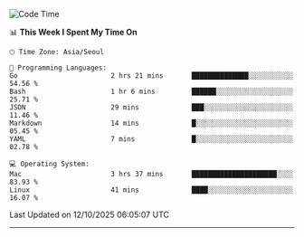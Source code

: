 <!---
[![JS's LinkedIn](https://img.shields.io/badge/LinkedIn-blue?style=for-the-badge&logo=linkedin)](https://www.linkedin.com/in/jaeseung-lee-5a2a32139/) 
[![JS's Notion](https://img.shields.io/badge/Notion-black?style=for-the-badge&logo=notion)](https://bit.ly/ljswiki1) <br><br>
-->
<!-- ![JS's GitHub stats](https://github-readme-stats-lemon-five.vercel.app/api?username=tkxkd0159&hide=contribs,prs,stars,issues&show_icons=true&theme=react&include_all_commits=true)   -->
<!-- ![Top Langs](https://github-readme-stats-lemon-five.vercel.app/api/top-langs/?username=tkxkd0159&layout=compact&hide=jupyter%20notebook,scss,html,css&langs_count=10)  -->


<!--START_SECTION:waka-->
![Code Time](http://img.shields.io/badge/Code%20Time-4%2C452%20hrs%209%20mins-blue)

📊 **This Week I Spent My Time On** 

```text
🕑︎ Time Zone: Asia/Seoul

💬 Programming Languages: 
Go                       2 hrs 21 mins       ██████████████░░░░░░░░░░░   54.56 % 
Bash                     1 hr 6 mins         ██████░░░░░░░░░░░░░░░░░░░   25.71 % 
JSON                     29 mins             ███░░░░░░░░░░░░░░░░░░░░░░   11.46 % 
Markdown                 14 mins             █░░░░░░░░░░░░░░░░░░░░░░░░   05.45 % 
YAML                     7 mins              █░░░░░░░░░░░░░░░░░░░░░░░░   02.78 % 

💻 Operating System: 
Mac                      3 hrs 37 mins       █████████████████████░░░░   83.93 % 
Linux                    41 mins             ████░░░░░░░░░░░░░░░░░░░░░   16.07 % 
```


 Last Updated on 12/10/2025 06:05:07 UTC
<!--END_SECTION:waka-->

---
<!---
<a href="https://github.com/tkxkd0159/books">
  <img align="center" src="https://github-readme-stats-lemon-five.vercel.app/api/pin/?username=tkxkd0159&repo=books&theme=react" />
</a>
-->

<!---
- 🔭 I’m currently working on ...
- 🌱 I’m currently learning blockchain and distributed network
- 👯 I’m looking to collaborate on ...
- 🤔 I’m looking for help with ...
- 💬 Ask me about ...
- 📫 How to reach me: ...
- 😄 Pronouns: ...
- ⚡ Fun fact: ...
-->
